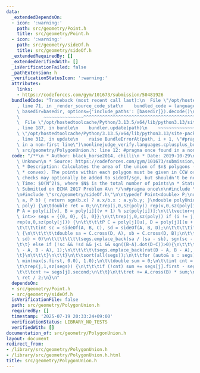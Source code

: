 ```yaml
---
data:
  _extendedDependsOn:
  - icon: ':warning:'
    path: src/geometry/Point.h
    title: src/geometry/Point.h
  - icon: ':warning:'
    path: src/geometry/sideOf.h
    title: src/geometry/sideOf.h
  _extendedRequiredBy: []
  _extendedVerifiedWith: []
  _isVerificationFailed: false
  _pathExtension: h
  _verificationStatusIcon: ':warning:'
  attributes:
    links:
    - https://codeforces.com/gym/101673/submission/50481926
  bundledCode: "Traceback (most recent call last):\n  File \"/opt/hostedtoolcache/Python/3.13.5/x64/lib/python3.13/site-packages/onlinejudge_verify/documentation/build.py\"\
    , line 71, in _render_source_code_stat\n    bundled_code = language.bundle(stat.path,\
    \ basedir=basedir, options={'include_paths': [basedir]}).decode()\n          \
    \         ~~~~~~~~~~~~~~~^^^^^^^^^^^^^^^^^^^^^^^^^^^^^^^^^^^^^^^^^^^^^^^^^^^^^^^^^^^^^^^^^^\n\
    \  File \"/opt/hostedtoolcache/Python/3.13.5/x64/lib/python3.13/site-packages/onlinejudge_verify/languages/cplusplus.py\"\
    , line 187, in bundle\n    bundler.update(path)\n    ~~~~~~~~~~~~~~^^^^^^\n  File\
    \ \"/opt/hostedtoolcache/Python/3.13.5/x64/lib/python3.13/site-packages/onlinejudge_verify/languages/cplusplus_bundle.py\"\
    , line 312, in update\n    raise BundleErrorAt(path, i + 1, \"#pragma once found\
    \ in a non-first line\")\nonlinejudge_verify.languages.cplusplus_bundle.BundleErrorAt:\
    \ src/geometry/PolygonUnion.h: line 12: #pragma once found in a non-first line\n"
  code: "/**\n * Author: black_horse2014, chilli\n * Date: 2019-10-29\n * License:\
    \ Unknown\n * Source: https://codeforces.com/gym/101673/submission/50481926\n\
    \ * Description: Calculates the area of the union of $n$ polygons (not necessarily\n\
    \ * convex). The points within each polygon must be given in CCW order.\n * (Epsilon\
    \ checks may optionally be added to sideOf/sgn, but shouldn't be needed.)\n *\
    \ Time: $O(N^2)$, where $N$ is the total number of points\n * Status: stress-tested,\
    \ Submitted on ECNA 2017 Problem A\n */\n#pragma once\n\n#include \"src/geometry/Point.h\"\
    \n#include \"src/geometry/sideOf.h\"\n\ntypedef Point<double> P;\ndouble rat(P\
    \ a, P b) { return sgn(b.x) ? a.x/b.x : a.y/b.y; }\ndouble polyUnion(vector<vector<P>>&\
    \ poly) {\n\tdouble ret = 0;\n\trep(i,0,sz(poly)) rep(v,0,sz(poly[i])) {\n\t\t\
    P A = poly[i][v], B = poly[i][(v + 1) % sz(poly[i])];\n\t\tvector<pair<double,\
    \ int>> segs = {{0, 0}, {1, 0}};\n\t\trep(j,0,sz(poly)) if (i != j) {\n\t\t\t\
    rep(u,0,sz(poly[j])) {\n\t\t\t\tP C = poly[j][u], D = poly[j][(u + 1) % sz(poly[j])];\n\
    \t\t\t\tint sc = sideOf(A, B, C), sd = sideOf(A, B, D);\n\t\t\t\tif (sc != sd)\
    \ {\n\t\t\t\t\tdouble sa = C.cross(D, A), sb = C.cross(D, B);\n\t\t\t\t\tif (min(sc,\
    \ sd) < 0)\n\t\t\t\t\t\tsegs.emplace_back(sa / (sa - sb), sgn(sc - sd));\n\t\t\
    \t\t} else if (!sc && !sd && j<i && sgn((B-A).dot(D-C))>0){\n\t\t\t\t\tsegs.emplace_back(rat(C\
    \ - A, B - A), 1);\n\t\t\t\t\tsegs.emplace_back(rat(D - A, B - A), -1);\n\t\t\t\
    \t}\n\t\t\t}\n\t\t}\n\t\tsort(all(segs));\n\t\tfor (auto& s : segs) s.first =\
    \ min(max(s.first, 0.0), 1.0);\n\t\tdouble sum = 0;\n\t\tint cnt = segs[0].second;\n\
    \t\trep(j,1,sz(segs)) {\n\t\t\tif (!cnt) sum += segs[j].first - segs[j - 1].first;\n\
    \t\t\tcnt += segs[j].second;\n\t\t}\n\t\tret += A.cross(B) * sum;\n\t}\n\treturn\
    \ ret / 2;\n}\n"
  dependsOn:
  - src/geometry/Point.h
  - src/geometry/sideOf.h
  isVerificationFile: false
  path: src/geometry/PolygonUnion.h
  requiredBy: []
  timestamp: '2025-07-19 20:33:24+09:00'
  verificationStatus: LIBRARY_NO_TESTS
  verifiedWith: []
documentation_of: src/geometry/PolygonUnion.h
layout: document
redirect_from:
- /library/src/geometry/PolygonUnion.h
- /library/src/geometry/PolygonUnion.h.html
title: src/geometry/PolygonUnion.h
---
```

